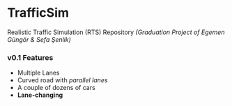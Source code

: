 # TrafficSim
Realistic Traffic Simulation (RTS) Repository _(Graduation Project of Egemen Güngör & Sefa Şenlik)_

### v0.1 Features
- Multiple Lanes
- Curved road with _parallel lanes_
- A couple of dozens of cars
- **Lane-changing**
